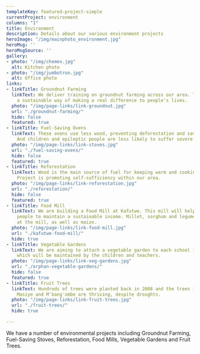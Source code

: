 ```yaml
---
templateKey: featured-project-simple
currentProject: environment
columns: "1"
title: Environment
description: Details about our various environment projects
heroImage: "/img/mainphoto_environment.jpg"
heroMsg: ''
heroMsgSource: ''
gallery:
- photo: "/img/chemex.jpg"
  alt: Kitchen photo
- photo: "/img/jumbotron.jpg"
  alt: Office photo
links:
- linkTitle: Groundnut Farming
  linkText: We deliver training on groundnut farming across our area. Training is
    a sustainable way of making a real difference to people's lives.
  photo: "/img/page-links/link-groundnut.jpg"
  url: "./groundnut-farming/"
  hide: false
  featured: true
- linkTitle: Fuel-Saving Ovens
  linkText: These ovens use less wood, preventing deforestation and saving money.
    And children and epileptic people are less likely to suffer severe burns.
  photo: "/img/page-links/link-stoves.jpg"
  url: "./fuel-saving-ovens/"
  hide: false
  featured: true
- linkTitle: Reforestation
  linkText: Wood is the main source of fuel for keeping warm and cooking. Our Reforestation
    Project is promoting self-sufficiency within our area.
  photo: "/img/page-links/link-reforestation.jpg"
  url: "./reforestation/"
  hide: false
  featured: true
- linkTitle: Food Mill
  linkText: We are building a Food Mill at Kafutwe. This mill will help the local
    people to maintain a sustainable income. Millet, sorghum and legumes can be ground
    at the mill, as well as maize.
  photo: "/img/page-links/link-food-mill.jpg"
  url: "./kafutwe-food-mill/"
  hide: true
- linkTitle: Vegetable Gardens
  linkText: We are aiming to attach a vegetable garden to each school in our area
    which will be maintained by the children and teachers.
  photo: "/img/page-links/link-veg-gardens.jpg"
  url: "./orphan-vegetable-gardens/"
  hide: false
  featured: true
- linkTitle: Fruit Trees
  linkText: Hundreds of trees were planted back in 2008 and the trees in Chitsime,
    Masiye and M'bang'ombe are thriving, despite droughts.
  photo: "/img/page-links/link-fruit-trees.jpg"
  url: "./fruit-trees/"
  hide: true

---
```

We have a number of environmental projects including Groundnut Farming, Fuel-Saving Stoves, Reforestation, Food Mills, Vegetable Gardens and Fruit Trees.